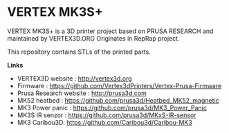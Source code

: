 # VERTEX MK3S+


VERTEX MK3S+ is a 3D printer project based on PRUSA RESEARCH and maintained by VERTEX3D.ORG
Originates in RepRap project.

This repository contains STLs of the printed parts.

**Links**

 * VERTEX3D website : http://vertex3d.org
 * Firmware : https://github.com/Vertex3dPrinters/Vertex-Prusa-Firmware
 * Prusa Research website : http://prusa3d.com
 * MK52 heatbed : https://github.com/prusa3d/Heatbed_MK52_magnetic
 * MK3 Power panic : https://github.com/prusa3d/MK3_Power_Panic
 * MK3S IR senzor : https://github.com/prusa3d/MKxS-IR-sensor
 * MK3 Caribou3D: https://github.com/Caribou3d/Caribou-MK3